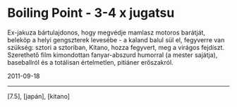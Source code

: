 # Boiling Point - 3-4 x jugatsu

Ex-jakuza bártulajdonos, hogy megvédje mamlasz motoros barátját, beleköp a helyi gengszterek levesébe - a kaland balul sül el, fegyverre van szükség: sztori a sztoriban, Kitano, hozza fegyvert, meg a virágos fejdíszt. Szerethető film kimondottan fanyar-abszurd humorral (a mester sajátja), baseballról és a totálisan értelmetlen, pitiáner erőszakról.

2011-09-18 

----

[7.5], [japán], [kitano]